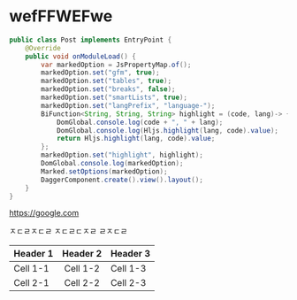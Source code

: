 # wefFFWEFwe

```java
public class Post implements EntryPoint {
    @Override
    public void onModuleLoad() {
        var markedOption = JsPropertyMap.of();
        markedOption.set("gfm", true);
        markedOption.set("tables", true);
        markedOption.set("breaks", false);
        markedOption.set("smartLists", true);
        markedOption.set("langPrefix", "language-");
        BiFunction<String, String, String> highlight = (code, lang)-> {
            DomGlobal.console.log(code + ", " + lang);
            DomGlobal.console.log(Hljs.highlight(lang, code).value);
            return Hljs.highlight(lang, code).value;
        };
        markedOption.set("highlight", highlight);
        DomGlobal.console.log(markedOption);
        Marked.setOptions(markedOption);
        DaggerComponent.create().view().layout();
    }
}

```

https://google.com

ㅈㄷㄹㅈㄷㄹ
ㅈㄷㄹㄷㅈㄹ
ㄹㅈㄷㄹ


| Header 1 | Header 2 | Header 3 |
| ---------|:--------:| ---------|
| Cell 1-1  | Cell 1-2 | Cell 1-3 |
| Cell 2-1  | Cell 2-2 | Cell 2-3 |